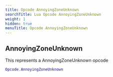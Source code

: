 ```yaml
---
title: Opcode AnnoyingZoneUnknown
searchTitle: Lua Opcode AnnoyingZoneUnknown
weight: 1
hidden: true
menuTitle: Opcode AnnoyingZoneUnknown
---
```

## AnnoyingZoneUnknown

This represents a AnnoyingZoneUnknown opcode
```lua
Opcode.AnnoyingZoneUnknown
```